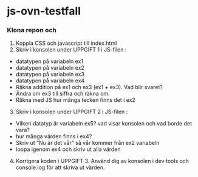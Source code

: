 # js-ovn-testfall

### Klona repon och
 
1. Koppla CSS och javascript till index.html
2. Skriv i konsolen under UPPGIFT 1 i JS-filen :
  - datatypen på variabeln ex1
  - datatypen på variabeln ex2
  - datatypen på variabeln ex3
  - datatypen på variabeln ex4
  - Räkna addition på ex1 och ex3 (ex1 + ex3). Vad blir svaret?
  - Ändra om ex3 till siffra och räkna om.
  - Räkna med JS hur många tecken finns det i ex2
3. Skriv i konsolen under UPPGIFT 2 i JS-filen :
  - Vilken datatyp är variabeln ex5? vad visar konsolen och vad borde det vara?
  - hur många värden finns i ex4?
  - Skriv ut “Nu är det vår” så vår kommer från ex2 variabeln
  - loopa igenom ex4 och skriv ut alla värden
4. Korrigera koden i UPPGIFT 3. Använd dig av konsolen i dev tools och console.log för att skriva ut värden.
